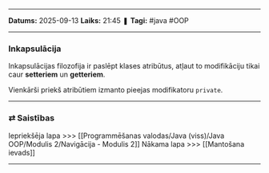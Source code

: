 ___

**Datums:** 2025-09-13
**Laiks:** 21:45
❚ **Tagi:** #java #OOP 

---
### Inkapsulācija

Inkapsulācijas filozofija ir paslēpt klases atribūtus, atļaut to modifikāciju tikai caur **setteriem** un **getteriem**.

Vienkārši priekš atribūtiem izmanto pieejas modifikatoru `private`.

---
### ⇄ Saistības


Iepriekšēja lapa >>> [[Programmēšanas valodas/Java (viss)/Java OOP/Modulis 2/Navigācija - Modulis 2]]
Nākama lapa >>> [[Mantošana ievads]]

---